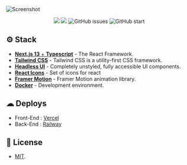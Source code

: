 <img src="https://res.cloudinary.com/dqcgcp28m/image/upload/v1679164123/pika-1679164110423-1x_eu86iu.png" alt="Screenshot"  />
<div align="center">

![](https://api.checklyhq.com/v1/badges/checks/d9c2b977-27b5-4fe3-83cb-353c460fd440?style=flat&theme=dark)
![](https://api.checklyhq.com/v1/badges/checks/d9c2b977-27b5-4fe3-83cb-353c460fd440?style=flat&theme=default&responseTime=true)
![GitHub issues](https://img.shields.io/github/issues/danielcgilibert/Website)
![GitHub start](https://img.shields.io/github/stars/danielcgilibert/Website)

</div>

## ⚙️ Stack

- [**Next.js 13** + **Typescript**](https://nextjs.org/) - The React Framework.
- [**Tailwind CSS**](https://tailwindcss.com/) - Tailwind CSS is a utility-first CSS framework.
- [**Headless UI**](https://headlessui.com/) - Completely unstyled, fully accessible UI components.
- [**React Icons**](https://react-icons.github.io/react-icons/) - Set of icons for react
- [**Framer Motion**](https://www.framer.com/motion/) - Framer Motion animation library.
- [**Docker**](https://www.docker.com/) - Development environment.


## ☁ Deploys

-  Front-End : [Vercel](https://vercel.com/)
-  Back-End : [Railway](https://railway.app/)

## 🔑 License

- [MIT](https://github.com/danielcgilibert/OpenLink/blob/main/LICENSE).

